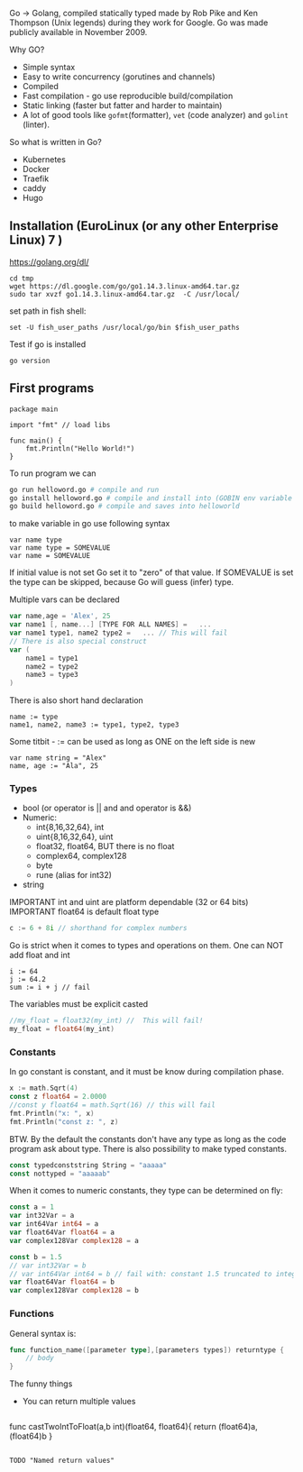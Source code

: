 Go -> Golang, compiled statically typed made by Rob Pike and Ken Thompson (Unix
legends) during they work for Google. Go was made publicly available in November 2009.

Why GO?

- Simple syntax
- Easy to write concurrency (gorutines and channels)
- Compiled
- Fast compilation - go use reproducible build/compilation
- Static linking (faster but fatter and harder to maintain)
- A lot of good tools like `gofmt`(formatter), `vet` (code analyzer) and `golint` (linter).

So what is written in Go?

- Kubernetes
- Docker
- Traefik
- caddy
- Hugo

## Installation (EuroLinux (or any other Enterprise Linux) 7 )
https://golang.org/dl/ 

```
cd tmp
wget https://dl.google.com/go/go1.14.3.linux-amd64.tar.gz
sudo tar xvzf go1.14.3.linux-amd64.tar.gz  -C /usr/local/
```

set path in fish shell:
```
set -U fish_user_paths /usr/local/go/bin $fish_user_paths
```

Test if go is installed
```
go version
```

## First programs

```
package main

import "fmt" // load libs

func main() {
    fmt.Println("Hello World!")
}
```

To run program we can

```bash
go run helloword.go # compile and run
go install helloword.go # compile and install into (GOBIN env variable ex. ~/go/bin )
go build helloword.go # compile and saves into helloworld
```

to make variable in go use following syntax

```
var name type
var name type = SOMEVALUE
var name = SOMEVALUE
```

If initial value is not set Go set it to "zero" of that value.  If
SOMEVALUE is set the type can be skipped, because Go will guess (infer)
type.

Multiple vars can be declared
```go
var name,age = 'Alex', 25
var name1 [, name...] [TYPE FOR ALL NAMES] =   ...
var name1 type1, name2 type2 =   ... // This will fail
// There is also special construct
var (
    name1 = type1
    name2 = type2
    name3 = type3
)
```
There is also short hand declaration

```
name := type
name1, name2, name3 := type1, type2, type3
```

Some titbit - := can be used as long as ONE on the left side is new

```
var name string = "Alex"
name, age := "Ala", 25
```

### Types

- bool (or operator is || and and operator is &&)
- Numeric:
    - int{8,16,32,64}, int
    - uint{8,16,32,64}, uint
    - float32, float64, BUT there is no float
    - complex64, complex128
    - byte
    - rune (alias for int32)
- string

IMPORTANT int and uint are platform dependable (32 or 64 bits)
IMPORTANT float64 is default float type


```go
c := 6 + 8i // shorthand for complex numbers
```

Go is strict when it comes to types and operations on them. One can NOT add
float and int

```
i := 64
j := 64.2
sum := i + j // fail
```

The variables must be explicit casted

```go
//my_float = float32(my_int) //  This will fail!
my_float = float64(my_int) 
```

### Constants

In go constant is constant, and it must be know during compilation phase.

```go
x := math.Sqrt(4)
const z float64 = 2.0000
//const y float64 = math.Sqrt(16) // this will fail
fmt.Println("x: ", x)
fmt.Println("const z: ", z)
```

BTW. By the default the constants don't have any type as long as the code program
ask about type. There is also possibility to make typed constants.

```go
const typedconststring String = "aaaaa"
const nottyped = "aaaaab"
```

When it comes to numeric constants, they type can be determined on fly:

```go
const a = 1
var int32Var = a
var int64Var int64 = a
var float64Var float64 = a
var complex128Var complex128 = a
```

```go
const b = 1.5
// var int32Var = b 
// var int64Var int64 = b // fail with: constant 1.5 truncated to integer
var float64Var float64 = b
var complex128Var complex128 = b
```


### Functions

General syntax is:

```go
func function_name([parameter type],[parameters types]) returntype {
    // body
}
```

The funny things

- You can return multiple values
  ```go
func castTwoIntToFloat(a,b int)(float64, float64){
    return (float64)a, (float64)b
}
```

TODO "Named return values"


